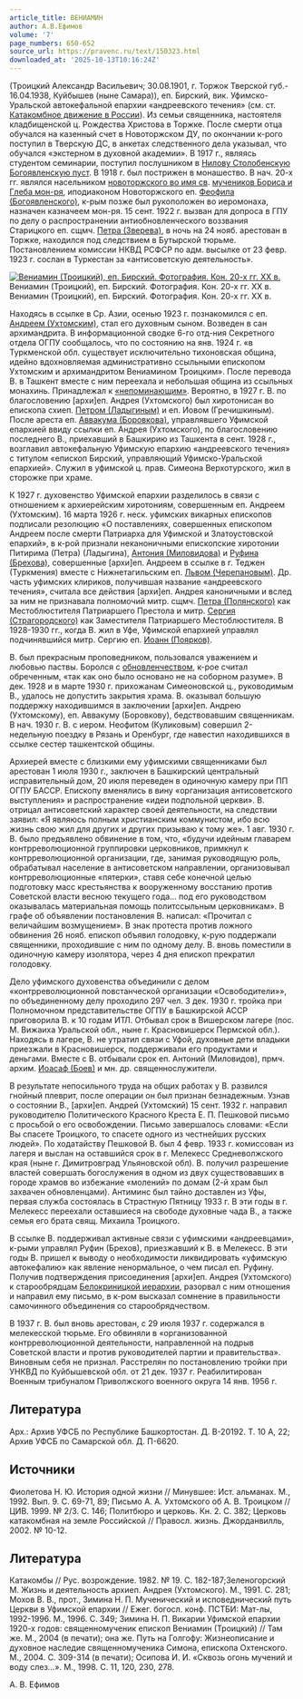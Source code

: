 ```yaml
---
article_title: ВЕНИАМИН
author: А.В.Ефимов
volume: '7'
page_numbers: 650-652
source_url: https://pravenc.ru/text/150323.html
downloaded_at: '2025-10-13T10:16:24Z'
---
```


(Троицкий Александр Васильевич; 30.08.1901, г. Торжок Тверской губ.- 16.04.1938, Куйбышев (ныне Самара)), еп. Бирский, вик. Уфимско-Уральской автокефальной епархии «андреевского течения» (см. ст. [Катакомбное движение в России](<https://pravenc.ru/text/Катакомбное движение в России.html>)). Из семьи священника, настоятеля кладбищенской ц. Рождества Христова в Торжке. После смерти отца обучался на казенный счет в Новоторжском ДУ, по окончании к-рого поступил в Тверскую ДС, в анкетах следственного дела указывал, что обучался «экстерном в духовной академии». В 1917 г., являясь студентом семинарии, поступил послушником в [Нилову Столобенскую Богоявленскую пуст](<https://pravenc.ru/text/Нилову Столобенскую Богоявленскую пуст.html>). В 1918 г. был пострижен в монашество. В нач. 20-х гг. являлся насельником [новоторжского во имя св](<https://pravenc.ru/text/новоторжского во имя св.html>). [мучеников Бориса и Глеба мон-ря](<https://pravenc.ru/text/мучеников Бориса и Глеба мон-ря.html>), иподиаконом Новоторжского еп. [Феофила (Богоявленского)](<https://pravenc.ru/text/Феофила (Богоявленского).html>), к-рым позже был рукоположен во иеромонаха, назначен казначеем мон-ря. 15 сент. 1922 г. вызван для допроса в ГПУ по делу о распространении антиобновленческого воззвания Старицкого еп. сщмч. [Петра (Зверева)](<https://pravenc.ru/text/Петра (Зверева).html>), в ночь на 24 нояб. арестован в Торжке, находился под следствием в Бутырской тюрьме. Постановлением комиссии НКВД РСФСР по адм. высылке от 23 февр. 1923 г. сослан в Туркестан за «антисоветскую деятельность».

[![Вениамин (Троицкий), еп. Бирский. Фотография. Кон. 20-х гг. XX в.](https://pravenc.ru/data/990/456/1234/1i200.jpg "Кликните для увеличения картинки")](https://pravenc.ru/data/990/456/1234/1i400.jpg)Вениамин (Троицкий), еп. Бирский. Фотография. Кон. 20-х гг. XX в.  
Вениамин (Троицкий), еп. Бирский. Фотография. Кон. 20-х гг. XX в.

Находясь в ссылке в Ср. Азии, осенью 1923 г. познакомился с еп. [Андреем (Ухтомским)](https://pravenc.ru/text/Андрей.html), стал его духовным сыном. Возведен в сан архимандрита. В информационной сводке 6-го отд-ния Секретного отдела ОГПУ сообщалось, что по состоянию на янв. 1924 г. «в Туркменской обл. существует исключительно тихоновская община, идейно вдохновляемая административно ссыльными епископом Ухтомским и архимандритом Вениамином Троицким». После перевода В. в Ташкент вместе с ним переехала и небольшая община из ссыльных монахинь. Принадлежал к [«непоминающим»](<https://pravenc.ru/text/ непоминающим .html>). Вероятно, в 1927 г. В. по благословению [архи]еп. Андрея (Ухтомского) был хиротонисан во епископа схиеп. [Петром (Ладыгиным)](<https://pravenc.ru/text/Петром (Ладыгиным).html>) и еп. Иовом (Гречишкиным). После ареста еп. [Аввакума (Боровкова)](<https://pravenc.ru/text/Аввакума (Боровкова).html>), управлявшего Уфимской епархией ввиду ссылки еп. Андрея (Ухтомского), по благословению последнего В., приехавший в Башкирию из Ташкента в сент. 1928 г., возглавил автокефальную Уфимскую епархию «андреевского течения» с титулом «епископ Бирский, управляющий Уфимско-Уральской епархией». Служил в уфимской ц. прав. Симеона Верхотурского, жил в сторожке при храме.

К 1927 г. духовенство Уфимской епархии разделилось в связи с отношением к архиерейским хиротониям, совершенным еп. Андреем (Ухтомским). 16 марта 1926 г. неск. уфимских викарных епископов подписали резолюцию «О поставлениях, совершенных епископом Андреем после смерти Патриарха для Уфимской и Златоустовской епархий», в к-рой признали неканоничными епископские хиротонии Питирима (Петра) (Ладыгина), [Антония (Миловидова)](https://pravenc.ru/text/АНТОНИЙ.html) и [Руфина (Брехова)](<https://pravenc.ru/text/Руфина (Брехова).html>), совершенные [архи]еп. Андреем в ссылке в г. Теджен (Туркмения) вместе с Нижнетагильским еп. [Львом (Черепановым)](<https://pravenc.ru/text/Львом (Черепановым).html>). Др. часть уфимских клириков, получившая название «андреевского течения», считала все действия [архи]еп. Андрея каноничными и вслед за ним не признавала полномочий митр. сщмч. [Петра (Полянского)](<https://pravenc.ru/text/Петра (Полянского).html>) как Местоблюстителя Патриаршего Престола и митр. [Сергия (Страгородского)](<https://pravenc.ru/text/Сергия (Страгородского).html>) как Заместителя Патриаршего Местоблюстителя. В 1928-1930 гг., когда В. жил в Уфе, Уфимской епархией управлял подчинявшийся митр. Сергию еп. [Иоанн (Поярков)](<https://pravenc.ru/text/Иоанн (Поярков).html>).

В. был прекрасным проповедником, пользовался уважением и любовью паствы. Боролся с [обновленчеством](https://pravenc.ru/text/обновленчеством.html), к-рое считал обреченным, «так как оно было основано не на соборном разуме». В дек. 1928 и в марте 1930 г. прихожанам Симеоновской ц., руководимым В., удалось не допустить закрытия храма. В. оказывал большую поддержку находившимся в заключении [архи]еп. Андрею (Ухтомскому), еп. Аввакуму (Боровкову), бедствовавшим священникам. В нач. 1930 г. В. с иером. Неофитом (Куликовым) совершил 2-недельную поездку в Рязань и Оренбург, где навестил находившихся в ссылке сестер ташкентской общины.

Архиерей вместе с близкими ему уфимскими священниками был арестован 1 июля 1930 г., заключен в Башкирский центральный исправительный дом, 20 июля переведен в одиночную камеру при ПП ОГПУ БАССР. Епископу вменялись в вину «организация антисоветского выступления» и распространение «идеи подпольной церкви». В. отрицал антисоветский характер своей деятельности, на следствии заявил: «Я являюсь полным христианским коммунистом, ибо всю жизнь свою жил для других и других призываю к тому же». 1 авг. 1930 г. В. было предъявлено обвинение в том, что, «будучи идейным главарем контрреволюционной группировки церковников, примкнул к контрреволюционной организации, где, занимая руководящую роль, обрабатывал население в антисоветском направлении, организовывал контрреволюционные «пятерки», ставя себе конечной целью подготовку масс крестьянства к вооруженному восстанию против Советской власти весною текущего года… под его руководством оказывалась материальная помощь политссыльным церковникам». В графе об объявлении постановления В. написал: «Прочитал с величайшим возмущением». В знак протеста против ложного обвинения 26 нояб. епископ объявил голодовку, к-рую поддержали священники, проходившие с ним по одному делу. В. вновь поместили в одиночную камеру изолятора, через 4 дня епископ прекратил голодовку.

Дело уфимского духовенства объединили с делом «контрреволюционной повстанческой организации «Освободители»», по объединенному делу проходило 297 чел. 3 дек. 1930 г. тройка при Полномочном представительстве ОГПУ в Башкирской АССР приговорила В. к 10 годам ИТЛ. Отбывал срок в Вишерском лагере (пос. М. Вижаиха Уральской обл., ныне г. Красновишерск Пермской обл.). Находясь в лагере, В. не утратил связи с Уфой, духовные дети владыки приезжали в Красновишерск, поддерживали его продуктами и деньгами. Вместе с В. отбывали срок еп. Антоний (Миловидов), прмч. архим. [Иоасаф (Боев)](<https://pravenc.ru/text/Иоасаф (Боев).html>) и мн. др. священнослужители.

В результате непосильного труда на общих работах у В. развился гнойный плеврит, после операции он был признан безнадежным. Узнав о состоянии В., [архи]еп. Андрей (Ухтомский) 15 сент. 1932 г. направил руководителю Политического Красного Креста Е. П. Пешковой письмо с просьбой о его освобождении. Письмо завершалось словами: «Если Вы спасете Троицкого, то спасете одного из честнейших русских людей». По ходатайству Пешковой В. был 4 февр. 1933 г. комиссован из лагеря и выслан на оставшийся срок в г. Мелекесс Средневолжского края (ныне г. Димитровград Ульяновской обл). В. получил разрешение властей совершать богослужения в одном из двух существовавших в городе храмов во избежание «молений» по домам (2-й храм был захвачен обновленцами). Антиминс был тайно доставлен из Уфы, первая служба состоялась в Страстную Пятницу 1933 г. В эти годы в г. Мелекесс переехали оставшиеся на свободе духовные чада В., а также семья его брата свящ. Михаила Троицкого.

В ссылке В. поддерживал активные связи с уфимскими «андреевцами», к-рыми управлял Руфин (Брехов), приезжавший к В. в Мелекесс. В эти годы В. пришел к выводу о необходимости ликвидировать «уфимскую автокефалию» как явление ненормальное, о чем писал еп. Руфину. Получив подтверждения присоединения [архи]еп. Андрея (Ухтомского) к старообрядцам [Белокриницкой иерархии](<https://pravenc.ru/text/БЕЛОКРИНИЦКАЯ ИЕРАРХИЯ.html>), разорвал с ним отношения и направил ему письмо, в к-ром высказал сомнение в правильности самочинного объединения со старообрядчеством.

В 1937 г. В. был вновь арестован, с 29 июля 1937 г. содержался в мелекесской тюрьме. Его обвиняли в «организованной контрреволюционной деятельности, направленной на подрыв Советской власти и против руководителей партии и правительства». Виновным себя не признал. Расстрелян по постановлению тройки при УНКВД по Куйбышевской обл. от 21 дек. 1937 г. Реабилитирован Военным трибуналом Приволжского военного округа 14 янв. 1956 г.

## Литература

Арх.: Архив УФСБ по Республике Башкортостан. Д. В-20192. Т. 10 А, 22; Архив УФСБ по Самарской обл. Д. П-6620.

## Источники

Фиолетова Н. Ю. История одной жизни // Минувшее: Ист. альманах. М., 1992. Вып. 9. С. 69-71, 89; Письмо А. А. Ухтомского об А. В. Троицком // ЦИВ. 1999. № 2/3. С. 146; Политбюро и церковь. Кн. 2. С. 382; Церковь катакомбная на земле Российской // Правосл. жизнь. Джорданвилль, 2002. № 10-12.

## Литература

Катакомбы // Рус. возрождение. 1982. № 19. С. 182-187;Зеленогорский М. Жизнь и деятельность архиеп. Андрея (Ухтомского). М., 1991. С. 281; Мохов В. В., прот., Зимина Н. П. Мученический и исповеднический путь Церкви в Уфимской епархии // Ежег. богосл. конф. ПСТБИ: Мат-лы, 1992-1996. М., 1996. С. 349; Зимина Н. П. Викарии Уфимской епархии 1920-х годов: священномученик епископ Вениамин (Троицкий) // Там же. М., 2004 (в печати); она же. Путь на Голгофу: Жизнеописание и духовное наследие священномученика Симона, епископа Охтенского. М., 2004. С. 309-314 (в печати); Осипова И. И. «Сквозь огонь мучений и воду слез…». М., 1998. С. 11, 120, 230, 278.

А. В. Ефимов
